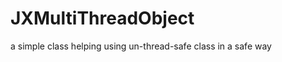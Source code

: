 JXMultiThreadObject
===================

a simple class helping using un-thread-safe class in a safe way
